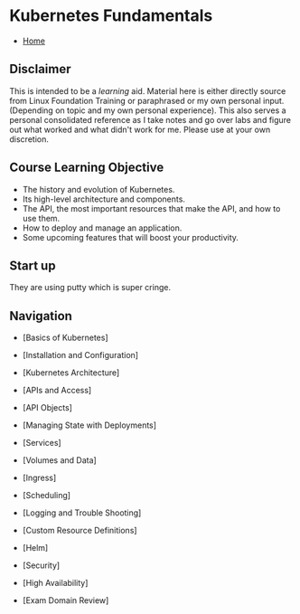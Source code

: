 # Kubernetes Fundamentals

* [Home](/README.md)


## Disclaimer

This is intended to be a *learning* aid.  Material here is either directly source from Linux Foundation Training or paraphrased or my own personal input. (Depending on topic and my own personal experience).  This also serves a personal consolidated reference as I take notes and go over labs and figure out what worked and what didn't work for me.  Please use at your own discretion. 

## Course Learning Objective

* The history and evolution of Kubernetes.​
* Its high-level architecture and components.
* The API, the most important resources that make the API, and how to use them.
* How to deploy and manage an application.
* Some upcoming features that will boost your productivity.


## Start up

They are using putty which is super cringe.


## Navigation 


* [Basics of Kubernetes]

* [Installation and Configuration]

* [Kubernetes Architecture]

* [APIs and Access]

* [API Objects]

* [Managing State with Deployments]

* [Services]

* [Volumes and Data]

* [Ingress]

* [Scheduling]

* [Logging and Trouble Shooting]

* [Custom Resource Definitions]

* [Helm]

* [Security]

* [High Availability]

* [Exam Domain Review]
